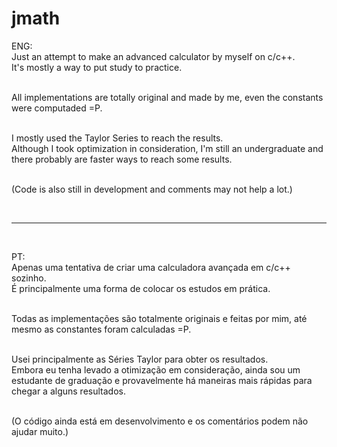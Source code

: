 # jmath

ENG:<br>
Just an attempt to make an advanced calculator by myself on c/c++. <br>
It's mostly a way to put study to practice. <br><br>

All implementations are totally original and made by me,
even the constants were computaded =P. <br><br>

I mostly used the Taylor Series to reach the results. <br>
Although I took optimization in consideration,
I'm still an undergraduate and there probably are faster ways
to reach some results. <br><br>

(Code is also still in development and comments may not help a lot.)

<br>
<hr>
<br>


PT: <br>
Apenas uma tentativa de criar uma calculadora avançada em c/c++ sozinho. <br>
É principalmente uma forma de colocar os estudos em prática. <br><br>

Todas as implementações são totalmente originais e feitas por mim,
até mesmo as constantes foram calculadas =P. <br><br>

Usei principalmente as Séries Taylor para obter os resultados. <br>
Embora eu tenha levado a otimização em consideração, ainda sou
um estudante de graduação e provavelmente há maneiras mais rápidas
para chegar a alguns resultados. <br><br>

(O código ainda está em desenvolvimento e os comentários podem não ajudar muito.) 

